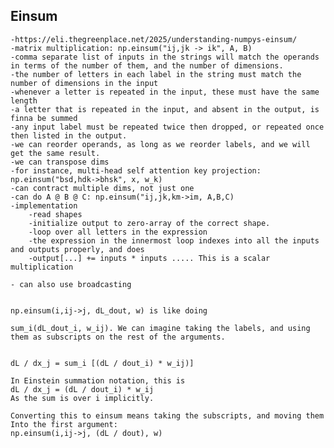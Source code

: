 
## Einsum
	-https://eli.thegreenplace.net/2025/understanding-numpys-einsum/
	-matrix multiplication: np.einsum("ij,jk -> ik", A, B)
	-comma separate list of inputs in the strings will match the operands in terms of the number of them, and the number of dimensions.
	-the number of letters in each label in the string must match the number of dimensions in the input
	-whenever a letter is repeated in the input, these must have the same length
	-a letter that is repeated in the input, and absent in the output, is finna be summed
	-any input label must be repeated twice then dropped, or repeated once then listed in the output.
	-we can reorder operands, as long as we reorder labels, and we will get the same result.
	-we can transpose dims
	-for instance, multi-head self attention key projection: np.einsum("bsd,hdk->bhsk", x, w_k)
	-can contract multiple dims, not just one
	-can do A @ B @ C: np.einsum("ij,jk,km->im, A,B,C)
	-implementation
		-read shapes
		-initialize output to zero-array of the correct shape.
		-loop over all letters in the expression
		-the expression in the innermost loop indexes into all the inputs and outputs properly, and does
		-output[...] += inputs * inputs ..... This is a scalar multiplication

	- can also use broadcasting


	np.einsum(i,ij->j, dL_dout, w) is like doing 

	sum_i(dL_dout_i, w_ij). We can imagine taking the labels, and using them as subscripts on the rest of the arguments.


	dL / dx_j = sum_i [(dL / dout_i) * w_ij)]

	In Einstein summation notation, this is
	dL / dx_j = (dL / dout_i) * w_ij
	As the sum is over i implicitly.

	Converting this to einsum means taking the subscripts, and moving them
	Into the first argument:
	np.einsum(i,ij->j, (dL / dout), w)



